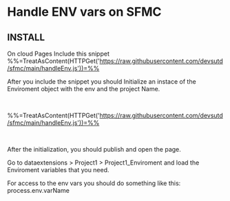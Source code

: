 # Handle ENV vars on SFMC

## INSTALL 

On cloud Pages Include this snippet %%=TreatAsContent(HTTPGet('https://raw.githubusercontent.com/devsutd/sfmc/main/handleEnv.js'))=%% 

After you include the snippet you should Initialize an instace of the Enviroment object with the env and the project Name.

<!-- SFMC LOGGER V 1.0 --> <br>
%%=TreatAsContent(HTTPGet('https://raw.githubusercontent.com/devsutd/sfmc/main/handleEnv.js'))=%% <br>
<script runat="server">  <br>
  try{<br>
    var process = Enviroment('Dev',"Project1");<br>
   
  }<br>
  catch(ex){<br>
    Write(Stringify(ex))<br>
  }<br>
</script><br>

After the initialization, you should publish and open the page.


Go to dataextensions > Project1 > Project1_Enviroment and load the Enviroment variables that you need.

For access to the env vars you should do something like this:  process.env.varName

